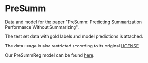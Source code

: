 # PreSumm
Data and model for the paper "PreSumm: Predicting Summarization Performance Without Summarizing".

The test set data with gold labels and model predictions is attached.

The data usage is also restricted according to its original [LICENSE](https://github.com/Yale-LILY/ROSE/blob/main/LICENSE.txt).

Our PreSummReg model can be found [here](https://huggingface.co/konikode/PreSumm/blob/main/README.md).

